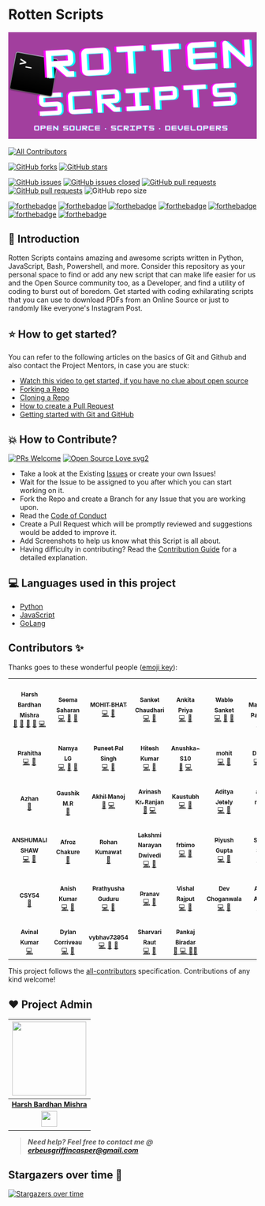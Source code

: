 # Rotten Scripts

<!-- Banner -->
<div class="container-fluid">
  <img class="mx-auto" src="assets/banner.png">
</div>

<!-- ALL-CONTRIBUTORS-BADGE:START - Do not remove or modify this section -->
[![All Contributors](https://img.shields.io/badge/all_contributors-39-orange.svg?style=flat-square)](#contributors-)
<!-- ALL-CONTRIBUTORS-BADGE:END -->
[![GitHub forks](https://img.shields.io/github/forks/HarshCasper/Rotten-Scripts.svg?style=social&label=Fork&maxAge=43200)](https://gitHub.com/HarshCasper/Rotten-Scripts/network/)
[![GitHub stars](https://img.shields.io/github/stars/HarshCasper/Rotten-Scripts.svg?style=social&label=Star&maxAge=43200)](https://gitHub.com/HarshCasper/Rotten-Scripts/stargazers/)


[![GitHub issues](https://img.shields.io/github/issues/HarshCasper/Rotten-Scripts.svg)](https://github.com/HarshCasper/Rotten-Scripts/issues)
[![GitHub issues closed](https://img.shields.io/github/issues-closed/HarshCasper/Rotten-Scripts.svg)](https://github.com/HarshCasper/Rotten-Scripts/issues?q=is%3Aissue+is%3Aclosed)
[![GitHub pull requests](https://img.shields.io/github/issues-pr/HarshCasper/Rotten-Scripts.svg)](https://github.com/HarshCasper/Rotten-Scripts/pulls)
[![GitHub pull requests](https://img.shields.io/github/issues-pr-closed/HarshCasper/Rotten-Scripts.svg)](https://github.com/HarshCasper/Rotten-Scripts/pulls?q=is%3Apr+is%3Aclosed)
![GitHub repo size](https://img.shields.io/github/repo-size/HarshCasper/Rotten-Scripts?color=yellow)

[![forthebadge](https://forthebadge.com/images/badges/built-by-developers.svg)](https://forthebadge.com)
[![forthebadge](https://forthebadge.com/images/badges/built-with-love.svg)](https://forthebadge.com)
[![forthebadge](https://forthebadge.com/images/badges/built-with-swag.svg)](https://forthebadge.com)
[![forthebadge](https://forthebadge.com/images/badges/made-with-javascript.svg)](https://forthebadge.com)
[![forthebadge](https://forthebadge.com/images/badges/made-with-python.svg)](https://forthebadge.com)
[![forthebadge](https://forthebadge.com/images/badges/made-with-go.svg)](https://forthebadge.com)
[![forthebadge](https://forthebadge.com/images/badges/you-didnt-ask-for-this.svg)](https://forthebadge.com)

## 📌 Introduction

Rotten Scripts contains amazing and awesome scripts written in Python, JavaScript, Bash, Powershell, and more. Consider this repository as your personal space to find or add any new script that can make life easier for us and the Open Source community too, as a Developer, and find a utility of coding to burst out of boredom. Get started with coding exhilarating scripts that you can use to download PDFs from an Online Source or just to randomly like everyone's Instagram Post.

## ⭐ How to get started?

You can refer to the following articles on the basics of Git and Github and also contact the Project Mentors, in case you are stuck:

- [Watch this video to get started, if you have no clue about open source](https://youtu.be/SL5KKdmvJ1U)
- [Forking a Repo](https://help.github.com/en/github/getting-started-with-github/fork-a-repo)
- [Cloning a Repo](https://help.github.com/en/desktop/contributing-to-projects/creating-a-pull-request)
- [How to create a Pull Request](https://opensource.com/article/19/7/create-pull-request-github)
- [Getting started with Git and GitHub](https://towardsdatascience.com/getting-started-with-git-and-github-6fcd0f2d4ac6)

## 💥 How to Contribute?

[![PRs Welcome](https://img.shields.io/badge/PRs-welcome-brightgreen.svg?style=flat-square)](http://makeapullrequest.com)
[![Open Source Love svg2](https://badges.frapsoft.com/os/v2/open-source.svg?v=103)](https://github.com/ellerbrock/open-source-badges/)

- Take a look at the Existing [Issues](https://github.com/HarshCasper/Rotten-Scripts/issues) or create your own Issues!
- Wait for the Issue to be assigned to you after which you can start working on it.
- Fork the Repo and create a Branch for any Issue that you are working upon.
- Read the [Code of Conduct](https://github.com/HarshCasper/Rotten-Scripts/blob/master/CODE_OF_CONDUCT.md)
- Create a Pull Request which will be promptly reviewed and suggestions would be added to improve it.
- Add Screenshots to help us know what this Script is all about.
- Having difficulty in contributing? Read the [Contribution Guide](https://github.com/HarshCasper/Rotten-Scripts/blob/master/CONTRIBUTING.md) for a detailed explanation.

## 💻 Languages used in this project

- [Python](https://github.com/HarshCasper/Rotten-Scripts/tree/master/Python)
- [JavaScript](https://github.com/HarshCasper/Rotten-Scripts/tree/master/JavaScript)
- [GoLang](https://github.com/HarshCasper/Rotten-Scripts/tree/master/Go)


## Contributors ✨

Thanks goes to these wonderful people ([emoji key](https://allcontributors.org/docs/en/emoji-key)):

<!-- ALL-CONTRIBUTORS-LIST:START - Do not remove or modify this section -->
<!-- prettier-ignore-start -->
<!-- markdownlint-disable -->
<table>
  <tr>
    <td align="center"><a href="http://harshbardhanmishra.me"><img src="https://avatars1.githubusercontent.com/u/47351025?v=4" width="100px;" alt=""/><br /><sub><b>Harsh Bardhan Mishra</b></sub></a><br /><a href="#projectManagement-harshcasper" title="Project Management">📆</a> <a href="#question-harshcasper" title="Answering Questions">💬</a> <a href="https://github.com/HarshCasper/Rotten-Scripts/pulls?q=is%3Apr+reviewed-by%3Aharshcasper" title="Reviewed Pull Requests">👀</a> <a href="#talk-harshcasper" title="Talks">📢</a> <a href="https://github.com/HarshCasper/Rotten-Scripts/commits?author=harshcasper" title="Code">💻</a></td>
    <td align="center"><a href="https://linkedin.com/in/seemasaharan"><img src="https://avatars2.githubusercontent.com/u/48756444?v=4" width="100px;" alt=""/><br /><sub><b>Seema Saharan</b></sub></a><br /><a href="https://github.com/HarshCasper/Rotten-Scripts/commits?author=seema1711" title="Code">💻</a> <a href="#ideas-seema1711" title="Ideas, Planning, & Feedback">🤔</a> <a href="https://github.com/HarshCasper/Rotten-Scripts/commits?author=seema1711" title="Documentation">📖</a></td>
    <td align="center"><a href="http://www.mbcse.co"><img src="https://avatars0.githubusercontent.com/u/43911437?v=4" width="100px;" alt=""/><br /><sub><b>MOHIT BHAT</b></sub></a><br /><a href="https://github.com/HarshCasper/Rotten-Scripts/commits?author=mbcse" title="Code">💻</a> <a href="https://github.com/HarshCasper/Rotten-Scripts/commits?author=mbcse" title="Documentation">📖</a></td>
    <td align="center"><a href="https://sanket143.github.io"><img src="https://avatars1.githubusercontent.com/u/26973649?v=4" width="100px;" alt=""/><br /><sub><b>Sanket Chaudhari</b></sub></a><br /><a href="https://github.com/HarshCasper/Rotten-Scripts/commits?author=sanket143" title="Code">💻</a> <a href="https://github.com/HarshCasper/Rotten-Scripts/commits?author=sanket143" title="Documentation">📖</a></td>
    <td align="center"><a href="https://github.com/AnkitaBIT"><img src="https://avatars3.githubusercontent.com/u/44089458?v=4" width="100px;" alt=""/><br /><sub><b>Ankita Priya</b></sub></a><br /><a href="https://github.com/HarshCasper/Rotten-Scripts/commits?author=AnkitaBIT" title="Code">💻</a> <a href="https://github.com/HarshCasper/Rotten-Scripts/commits?author=AnkitaBIT" title="Documentation">📖</a></td>
    <td align="center"><a href="http://wablesanket.xyz"><img src="https://avatars0.githubusercontent.com/u/43716242?v=4" width="100px;" alt=""/><br /><sub><b>Wable Sanket</b></sub></a><br /><a href="https://github.com/HarshCasper/Rotten-Scripts/commits?author=Sanketwable" title="Code">💻</a> <a href="https://github.com/HarshCasper/Rotten-Scripts/commits?author=Sanketwable" title="Documentation">📖</a> <a href="#ideas-Sanketwable" title="Ideas, Planning, & Feedback">🤔</a></td>
    <td align="center"><a href="https://srimani-programmer.github.io/"><img src="https://avatars1.githubusercontent.com/u/42272691?v=4" width="100px;" alt=""/><br /><sub><b>Sri Manikanta Palakollu</b></sub></a><br /><a href="https://github.com/HarshCasper/Rotten-Scripts/commits?author=srimani-programmer" title="Code">💻</a> <a href="https://github.com/HarshCasper/Rotten-Scripts/commits?author=srimani-programmer" title="Documentation">📖</a></td>
  </tr>
  <tr>
    <td align="center"><a href="https://github.com/Prahitha"><img src="https://avatars2.githubusercontent.com/u/44160152?v=4" width="100px;" alt=""/><br /><sub><b>Prahitha</b></sub></a><br /><a href="https://github.com/HarshCasper/Rotten-Scripts/commits?author=Prahitha" title="Code">💻</a> <a href="https://github.com/HarshCasper/Rotten-Scripts/commits?author=Prahitha" title="Documentation">📖</a></td>
    <td align="center"><a href="https://github.com/Namyalg"><img src="https://avatars1.githubusercontent.com/u/53875297?v=4" width="100px;" alt=""/><br /><sub><b>Namya LG</b></sub></a><br /><a href="https://github.com/HarshCasper/Rotten-Scripts/commits?author=Namyalg" title="Code">💻</a> <a href="https://github.com/HarshCasper/Rotten-Scripts/commits?author=Namyalg" title="Documentation">📖</a> <a href="#ideas-Namyalg" title="Ideas, Planning, & Feedback">🤔</a></td>
    <td align="center"><a href="https://github.com/Puneet-Pal-Singh"><img src="https://avatars3.githubusercontent.com/u/46601256?v=4" width="100px;" alt=""/><br /><sub><b>Puneet Pal Singh</b></sub></a><br /><a href="https://github.com/HarshCasper/Rotten-Scripts/commits?author=Puneet-Pal-Singh" title="Code">💻</a> <a href="https://github.com/HarshCasper/Rotten-Scripts/commits?author=Puneet-Pal-Singh" title="Documentation">📖</a></td>
    <td align="center"><a href="https://www.linkedin.com/in/hitesh-kumar-a03a2b16b/"><img src="https://avatars3.githubusercontent.com/u/37622734?v=4" width="100px;" alt=""/><br /><sub><b>Hitesh Kumar</b></sub></a><br /><a href="https://github.com/HarshCasper/Rotten-Scripts/commits?author=HeroicHitesh" title="Code">💻</a> <a href="https://github.com/HarshCasper/Rotten-Scripts/commits?author=HeroicHitesh" title="Documentation">📖</a></td>
    <td align="center"><a href="https://github.com/Anushka-S10"><img src="https://avatars0.githubusercontent.com/u/61749789?v=4" width="100px;" alt=""/><br /><sub><b>Anushka-S10</b></sub></a><br /><a href="https://github.com/HarshCasper/Rotten-Scripts/commits?author=Anushka-S10" title="Documentation">📖</a> <a href="https://github.com/HarshCasper/Rotten-Scripts/commits?author=Anushka-S10" title="Code">💻</a></td>
    <td align="center"><a href="https://github.com/mohitacecode"><img src="https://avatars3.githubusercontent.com/u/39158356?v=4" width="100px;" alt=""/><br /><sub><b>mohit</b></sub></a><br /><a href="https://github.com/HarshCasper/Rotten-Scripts/commits?author=mohitacecode" title="Code">💻</a> <a href="https://github.com/HarshCasper/Rotten-Scripts/commits?author=mohitacecode" title="Documentation">📖</a></td>
    <td align="center"><a href="https://www.linkedin.com/in/deep1729"><img src="https://avatars1.githubusercontent.com/u/52155391?v=4" width="100px;" alt=""/><br /><sub><b>Deepraj</b></sub></a><br /><a href="https://github.com/HarshCasper/Rotten-Scripts/commits?author=deepraj1729" title="Code">💻</a> <a href="https://github.com/HarshCasper/Rotten-Scripts/commits?author=deepraj1729" title="Documentation">📖</a> <a href="#ideas-deepraj1729" title="Ideas, Planning, & Feedback">🤔</a></td>
  </tr>
  <tr>
    <td align="center"><a href="https://github.com/azhanali"><img src="https://avatars0.githubusercontent.com/u/43489763?v=4" width="100px;" alt=""/><br /><sub><b>Azhan </b></sub></a><br /><a href="https://github.com/HarshCasper/Rotten-Scripts/commits?author=azhanali" title="Documentation">📖</a></td>
    <td align="center"><a href="http://gaushik.netlify.app"><img src="https://avatars3.githubusercontent.com/u/59677936?v=4" width="100px;" alt=""/><br /><sub><b>Gaushik M.R</b></sub></a><br /><a href="https://github.com/HarshCasper/Rotten-Scripts/commits?author=gaushikmr" title="Documentation">📖</a></td>
    <td align="center"><a href="https://github.com/AkM-2018"><img src="https://avatars0.githubusercontent.com/u/50191787?v=4" width="100px;" alt=""/><br /><sub><b>Akhil Manoj</b></sub></a><br /><a href="https://github.com/HarshCasper/Rotten-Scripts/commits?author=AkM-2018" title="Documentation">📖</a> <a href="https://github.com/HarshCasper/Rotten-Scripts/commits?author=AkM-2018" title="Code">💻</a></td>
    <td align="center"><a href="http://avinashkranjan.github.io"><img src="https://avatars2.githubusercontent.com/u/55796944?v=4" width="100px;" alt=""/><br /><sub><b>Avinash Kr. Ranjan</b></sub></a><br /><a href="https://github.com/HarshCasper/Rotten-Scripts/commits?author=avinashkranjan" title="Documentation">📖</a> <a href="https://github.com/HarshCasper/Rotten-Scripts/commits?author=avinashkranjan" title="Code">💻</a></td>
    <td align="center"><a href="https://www.kaustubhgupta.xyz/"><img src="https://avatars3.githubusercontent.com/u/43691873?v=4" width="100px;" alt=""/><br /><sub><b>Kaustubh </b></sub></a><br /><a href="https://github.com/HarshCasper/Rotten-Scripts/commits?author=kaustubhgupta" title="Code">💻</a> <a href="https://github.com/HarshCasper/Rotten-Scripts/commits?author=kaustubhgupta" title="Documentation">📖</a></td>
    <td align="center"><a href="http://www.linkedin.com/in/aditya-jetely"><img src="https://avatars3.githubusercontent.com/u/42397096?v=4" width="100px;" alt=""/><br /><sub><b>Aditya Jetely</b></sub></a><br /><a href="https://github.com/HarshCasper/Rotten-Scripts/commits?author=AdityaJ7" title="Code">💻</a> <a href="https://github.com/HarshCasper/Rotten-Scripts/commits?author=AdityaJ7" title="Documentation">📖</a></td>
    <td align="center"><a href="https://github.com/avishmehta68710"><img src="https://avatars0.githubusercontent.com/u/69706506?v=4" width="100px;" alt=""/><br /><sub><b>avish mehta</b></sub></a><br /><a href="https://github.com/HarshCasper/Rotten-Scripts/commits?author=avishmehta68710" title="Code">💻</a></td>
  </tr>
  <tr>
    <td align="center"><a href="https://github.com/bagofcodes"><img src="https://avatars0.githubusercontent.com/u/37397899?v=4" width="100px;" alt=""/><br /><sub><b>ANSHUMALI SHAW</b></sub></a><br /><a href="https://github.com/HarshCasper/Rotten-Scripts/commits?author=bagofcodes" title="Code">💻</a> <a href="https://github.com/HarshCasper/Rotten-Scripts/commits?author=bagofcodes" title="Documentation">📖</a></td>
    <td align="center"><a href="http://linkedin.com/in/afroz-chakure-489780168"><img src="https://avatars3.githubusercontent.com/u/40469121?v=4" width="100px;" alt=""/><br /><sub><b>Afroz Chakure</b></sub></a><br /><a href="https://github.com/HarshCasper/Rotten-Scripts/commits?author=afrozchakure" title="Documentation">📖</a></td>
    <td align="center"><a href="https://github.com/rohankumawat"><img src="https://avatars0.githubusercontent.com/u/51725975?v=4" width="100px;" alt=""/><br /><sub><b>Rohan Kumawat</b></sub></a><br /><a href="https://github.com/HarshCasper/Rotten-Scripts/commits?author=rohankumawat" title="Documentation">📖</a></td>
    <td align="center"><a href="https://github.com/narayan2111"><img src="https://avatars2.githubusercontent.com/u/66173390?v=4" width="100px;" alt=""/><br /><sub><b>Lakshmi Narayan Dwivedi</b></sub></a><br /><a href="https://github.com/HarshCasper/Rotten-Scripts/commits?author=narayan2111" title="Code">💻</a> <a href="https://github.com/HarshCasper/Rotten-Scripts/commits?author=narayan2111" title="Documentation">📖</a></td>
    <td align="center"><a href="https://github.com/frbimo"><img src="https://avatars1.githubusercontent.com/u/26115956?v=4" width="100px;" alt=""/><br /><sub><b>frbimo</b></sub></a><br /><a href="https://github.com/HarshCasper/Rotten-Scripts/commits?author=frbimo" title="Code">💻</a> <a href="https://github.com/HarshCasper/Rotten-Scripts/commits?author=frbimo" title="Documentation">📖</a></td>
    <td align="center"><a href="https://github.com/gupta-piyush19"><img src="https://avatars0.githubusercontent.com/u/56182734?v=4" width="100px;" alt=""/><br /><sub><b>Piyush Gupta</b></sub></a><br /><a href="https://github.com/HarshCasper/Rotten-Scripts/commits?author=gupta-piyush19" title="Code">💻</a> <a href="https://github.com/HarshCasper/Rotten-Scripts/commits?author=gupta-piyush19" title="Documentation">📖</a></td>
    <td align="center"><a href="https://github.com/sohamsshah"><img src="https://avatars0.githubusercontent.com/u/47717492?v=4" width="100px;" alt=""/><br /><sub><b>Soham Shah</b></sub></a><br /><a href="https://github.com/HarshCasper/Rotten-Scripts/commits?author=sohamsshah" title="Code">💻</a> <a href="https://github.com/HarshCasper/Rotten-Scripts/commits?author=sohamsshah" title="Documentation">📖</a></td>
  </tr>
  <tr>
    <td align="center"><a href="https://csy54.github.io/"><img src="https://avatars1.githubusercontent.com/u/18496305?v=4" width="100px;" alt=""/><br /><sub><b>CSY54</b></sub></a><br /><a href="#maintenance-CSY54" title="Maintenance">🚧</a></td>
    <td align="center"><a href="https://github.com/KmrAnish04"><img src="https://avatars0.githubusercontent.com/u/58399776?v=4" width="100px;" alt=""/><br /><sub><b>Anish Kumar</b></sub></a><br /><a href="https://github.com/HarshCasper/Rotten-Scripts/commits?author=KmrAnish04" title="Code">💻</a> <a href="https://github.com/HarshCasper/Rotten-Scripts/commits?author=KmrAnish04" title="Documentation">📖</a></td>
    <td align="center"><a href="https://prathyusha-guduru.github.io/Prathyusha-Portfolio/"><img src="https://avatars2.githubusercontent.com/u/59722558?v=4" width="100px;" alt=""/><br /><sub><b>Prathyusha Guduru</b></sub></a><br /><a href="https://github.com/HarshCasper/Rotten-Scripts/commits?author=Prathyusha-Guduru" title="Code">💻</a> <a href="https://github.com/HarshCasper/Rotten-Scripts/commits?author=Prathyusha-Guduru" title="Documentation">📖</a></td>
    <td align="center"><a href="https://www.linkedin.com/in/pranav-mendiratta-89713a173/"><img src="https://avatars1.githubusercontent.com/u/54665036?v=4" width="100px;" alt=""/><br /><sub><b>Pranav</b></sub></a><br /><a href="https://github.com/HarshCasper/Rotten-Scripts/commits?author=Pranav016" title="Code">💻</a> <a href="https://github.com/HarshCasper/Rotten-Scripts/commits?author=Pranav016" title="Documentation">📖</a></td>
    <td align="center"><a href="https://github.com/Vishal-raj-1"><img src="https://avatars3.githubusercontent.com/u/59874304?v=4" width="100px;" alt=""/><br /><sub><b>Vishal Rajput</b></sub></a><br /><a href="https://github.com/HarshCasper/Rotten-Scripts/commits?author=Vishal-raj-1" title="Code">💻</a> <a href="https://github.com/HarshCasper/Rotten-Scripts/commits?author=Vishal-raj-1" title="Documentation">📖</a></td>
    <td align="center"><a href="https://github.com/DevChoganwala"><img src="https://avatars0.githubusercontent.com/u/9624545?v=4" width="100px;" alt=""/><br /><sub><b>Dev Choganwala</b></sub></a><br /><a href="https://github.com/HarshCasper/Rotten-Scripts/commits?author=DevChoganwala" title="Code">💻</a> <a href="https://github.com/HarshCasper/Rotten-Scripts/commits?author=DevChoganwala" title="Documentation">📖</a></td>
    <td align="center"><a href="https://adityaashvin.github.io/"><img src="https://avatars0.githubusercontent.com/u/53205379?v=4" width="100px;" alt=""/><br /><sub><b>Aditya Ashvin</b></sub></a><br /><a href="https://github.com/HarshCasper/Rotten-Scripts/commits?author=AdityaAshvin" title="Code">💻</a> <a href="https://github.com/HarshCasper/Rotten-Scripts/commits?author=AdityaAshvin" title="Documentation">📖</a></td>
  </tr>
  <tr>
    <td align="center"><a href="https://avinal.is-a.dev"><img src="https://avatars2.githubusercontent.com/u/74113200?v=4" width="100px;" alt=""/><br /><sub><b>Avinal Kumar</b></sub></a><br /><a href="https://github.com/HarshCasper/Rotten-Scripts/commits?author=avinal" title="Code">💻</a></td>
    <td align="center"><a href="http://dylancorriveau.ca"><img src="https://avatars1.githubusercontent.com/u/1254251?v=4" width="100px;" alt=""/><br /><sub><b>Dylan Corriveau</b></sub></a><br /><a href="https://github.com/HarshCasper/Rotten-Scripts/commits?author=dcorriveau" title="Code">💻</a> <a href="https://github.com/HarshCasper/Rotten-Scripts/commits?author=dcorriveau" title="Documentation">📖</a></td>
    <td align="center"><a href="https://github.com/vybhav72954"><img src="https://avatars3.githubusercontent.com/u/49750343?v=4" width="100px;" alt=""/><br /><sub><b>vybhav72954</b></sub></a><br /><a href="https://github.com/HarshCasper/Rotten-Scripts/commits?author=vybhav72954" title="Code">💻</a> <a href="https://github.com/HarshCasper/Rotten-Scripts/commits?author=vybhav72954" title="Documentation">📖</a> <a href="#maintenance-vybhav72954" title="Maintenance">🚧</a></td>
    <td align="center"><a href="https://www.linkedin.com/in/sharvari-raut-a62a99171"><img src="https://avatars1.githubusercontent.com/u/57194200?v=4" width="100px;" alt=""/><br /><sub><b>Sharvari Raut</b></sub></a><br /><a href="https://github.com/HarshCasper/Rotten-Scripts/commits?author=sharur7" title="Code">💻</a> <a href="https://github.com/HarshCasper/Rotten-Scripts/commits?author=sharur7" title="Documentation">📖</a></td>
    <td align="center"><a href="https://github.com/pankaj892"><img src="https://avatars3.githubusercontent.com/u/31444506?v=4" width="100px;" alt=""/><br/><sub><b>Pankaj Biradar</b></sub></a><br /><a href="https://github.com/HarshCasper/Rotten-Scripts/commits?author=pankaj892" title="Documentation">📖 💻 👨‍💻</a></td>
  </tr>
</table>

<!-- markdownlint-enable -->
<!-- prettier-ignore-end -->
<!-- ALL-CONTRIBUTORS-LIST:END -->

This project follows the [all-contributors](https://github.com/all-contributors/all-contributors) specification. Contributions of any kind welcome!

## ❤️ Project Admin

|                                     <a href="https://github.com/harshcasper"><img src="https://avatars1.githubusercontent.com/u/47351025?s=460&u=e6985588320978737a51ac23c8a624005fce5e18&v=4" width=150px height=150px /></a>                                      |
| :-----------------------------------------------------------------------------------------------------------------------------------------------------------------------------------------------------------------------------------------------------------------: |
|                                                                                      **[Harsh Bardhan Mishra](https://www.linkedin.com/in/harsh-bardhan-mishra-b19990173//)**                                                                                       |
| <a href="https://www.linkedin.com/in/harsh-bardhan-mishra-b19990173/"><img src="https://mpng.subpng.com/20180324/vhe/kisspng-linkedin-computer-icons-logo-social-networking-ser-facebook-5ab6ebfe5f5397.2333748215219374063905.jpg" width="32px" height="32px"></a> |

> **_Need help? Feel free to contact me @ [erbeusgriffincasper@gmail.com](mailto:erbeusgriffincasper@gmail.com?Subject=RottenScripts)_**

## Stargazers over time 🤗

[![Stargazers over time](https://starchart.cc/HarshCasper/Rotten-Scripts.svg)](https://starchart.cc/HarshCasper/Rotten-Scripts)
